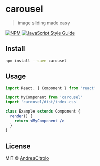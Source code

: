 # carousel

> image sliding made easy

[![NPM](https://img.shields.io/npm/v/carousel.svg)](https://www.npmjs.com/package/carousel) [![JavaScript Style Guide](https://img.shields.io/badge/code_style-standard-brightgreen.svg)](https://standardjs.com)

## Install

```bash
npm install --save carousel
```

## Usage

```jsx
import React, { Component } from 'react'

import MyComponent from 'carousel'
import 'carousel/dist/index.css'

class Example extends Component {
  render() {
    return <MyComponent />
  }
}
```

## License

MIT © [AndreaCitrolo](https://github.com/AndreaCitrolo)
